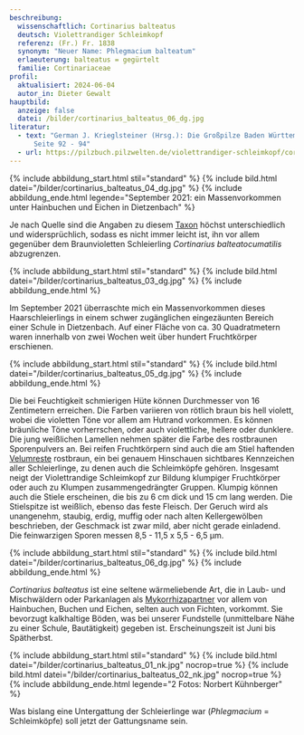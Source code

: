 ```yaml
---
beschreibung:
  wissenschaftlich: Cortinarius balteatus
  deutsch: Violettrandiger Schleimkopf
  referenz: (Fr.) Fr. 1838
  synonym: "Neuer Name: Phlegmacium balteatum"
  erlaeuterung: balteatus = gegürtelt
  familie: Cortinariaceae
profil:
  aktualisiert: 2024-06-04
  autor_in: Dieter Gewalt
hauptbild:
  anzeige: false
  datei: /bilder/cortinarius_balteatus_06_dg.jpg
literatur:
  - text: "German J. Krieglsteiner (Hrsg.): Die Großpilze Baden Württembergs Band 5,
      Seite 92 - 94"
  - url: https://pilzbuch.pilzwelten.de/violettrandiger-schleimkopf/cortinarius-balteatus.html
---
```

{% include abbildung_start.html stil="standard" %}
{% include bild.html datei="/bilder/cortinarius_balteatus_04_dg.jpg" %}
{% include abbildung_ende.html legende="September 2021: ein Massenvorkommen unter Hainbuchen und Eichen in Dietzenbach" %}

Je nach Quelle sind die Angaben zu diesem [Taxon](Taxon "Glossar") höchst unterschiedlich und widersprüchlich, sodass es nicht immer leicht ist, ihn vor allem gegenüber dem Braunvioletten Schleierling *Cortinarius balteatocumatilis* abzugrenzen.

{% include abbildung_start.html stil="standard" %}
{% include bild.html datei="/bilder/cortinarius_balteatus_03_dg.jpg" %}
{% include abbildung_ende.html %}

Im September 2021 überraschte mich ein Massenvorkommen dieses Haarschleierlings in einem schwer zugänglichen eingezäunten Bereich einer Schule in Dietzenbach. Auf einer Fläche von ca. 30 Quadratmetern waren innerhalb von zwei Wochen weit über hundert Fruchtkörper erschienen.

{% include abbildung_start.html stil="standard" %}
{% include bild.html datei="/bilder/cortinarius_balteatus_05_dg.jpg" %}
{% include abbildung_ende.html %}

Die bei Feuchtigkeit schmierigen Hüte können Durchmesser von 16 Zentimetern erreichen. Die Farben variieren von rötlich braun bis hell violett, wobei die violetten Töne vor allem am Hutrand vorkommen. Es können bräunliche Töne vorherrschen, oder auch violettliche, hellere oder dunklere. Die jung weißlichen Lamellen nehmen später die Farbe des rostbraunen Sporenpulvers an. Bei reifen Fruchtkörpern sind auch die am Stiel haftenden [Velumreste](Velum "Glossar") rostbraun, ein bei genauem Hinschauen sichtbares Kennzeichen aller Schleierlinge, zu denen auch die Schleimköpfe gehören. Insgesamt neigt der Violettrandige Schleimkopf zur Bildung klumpiger Fruchtkörper oder auch zu Klumpen zusammengedrängter Gruppen. Klumpig können auch die Stiele erscheinen, die bis zu 6 cm dick und 15 cm lang werden. Die Stielspitze ist weißlich, ebenso das feste Fleisch. Der Geruch wird als unangenehm, staubig, erdig, muffig oder nach alten Kellergewölben beschrieben, der Geschmack ist zwar mild, aber nicht gerade einladend. Die feinwarzigen Sporen messen 8,5 - 11,5 x 5,5 - 6,5 µm.

{% include abbildung_start.html stil="standard" %}
{% include bild.html datei="/bilder/cortinarius_balteatus_06_dg.jpg" %}
{% include abbildung_ende.html %}

*Cortinarius balteatus* ist eine seltene wärmeliebende Art, die in Laub- und Mischwäldern oder Parkanlagen als [Mykorrhizapartner](Mykorrhiza "Glossar") vor allem von Hainbuchen, Buchen und Eichen, selten auch  von Fichten, vorkommt. Sie bevorzugt kalkhaltige Böden, was bei unserer Fundstelle (unmittelbare Nähe zu einer Schule, Bautätigkeit) gegeben ist. Erscheinungszeit ist Juni bis Spätherbst.

{% include abbildung_start.html stil="standard" %}
{% include bild.html datei="/bilder/cortinarius_balteatus_01_nk.jpg" nocrop=true %}
{% include bild.html datei="/bilder/cortinarius_balteatus_02_nk.jpg" nocrop=true %}
{% include abbildung_ende.html legende="2 Fotos: Norbert Kühnberger" %}

Was bislang eine Untergattung der Schleierlinge war (*Phlegmacium* = Schleimköpfe) soll jetzt der Gattungsname sein.